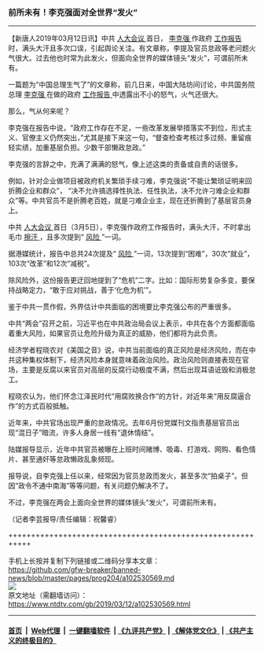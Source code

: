 ### 前所未有！李克强面对全世界“发火”
------------------------

<div class="post_content" itemprop="articleBody">
 <p>
  【新唐人2019年03月12日讯】中共
  <a href="https://www.ntdtv.com/gb/人大会议.htm">
   人大会议
  </a>
  首日，
  <a href="https://www.ntdtv.com/gb/李克强.htm">
   李克强
  </a>
  作政府
  <a href="https://www.ntdtv.com/gb/工作报告.htm">
   工作报告
  </a>
  时，满头大汗且多次口误，引起舆论关注。有文章称，李提及官员怠政等老问题火气很大。过去他也时常为此发火，但面向全世界的媒体镜头“发火”，可谓前所未有。
 </p>
 <p>
  一篇题为“中国总理生气了”的文章称，前几日来，中国大陆坊间讨论，中共国务院总理
  <a href="https://www.ntdtv.com/gb/李克强.htm">
   李克强
  </a>
  在做的政府
  <a href="https://www.ntdtv.com/gb/工作报告.htm">
   工作报告
  </a>
  中透露出不小的怒气，火气还很大。
 </p>
 <p>
  那么，气从何来呢？
 </p>
 <p>
  李克强在报告中说，“政府工作存在不足，一些改革发展举措落实不到位，形式主义、官僚主义仍然突出，”尤其是接下来这一句，“督查检查考核过多过频、重留痕轻实绩，加重基层负担。少数干部懒政怠政。”
 </p>
 <p>
  李克强的言辞之中，充满了满满的怒气，像上述这类的责备或自责的话很多。
 </p>
 <p>
  例如，针对企业做项目被政府机关繁琐手续刁难，李克强说“不能让繁琐证明来回折腾企业和群众”， “决不允许搞选择性执法、任性执法，决不允许刁难企业和群众”等。中共官员不是折腾老百姓，就是刁难企业主，现在还折腾到了基层官员身上。
 </p>
 <p>
  中共
  <a href="https://www.ntdtv.com/gb/人大会议.htm">
   人大会议
  </a>
  首日（3月5日），李克强作政府工作报告时，满头大汗，不时拿出毛巾
  <a href="https://www.ntdtv.com/gb/擦汗.htm">
   擦汗
  </a>
  ，且多次提到“
  <a href="https://www.ntdtv.com/gb/风险.htm">
   风险
  </a>
  ”一词。
 </p>
 <p>
  据港媒统计，报告中总共24次提及“
  <a href="https://www.ntdtv.com/gb/风险.htm">
   风险
  </a>
  ”一词，13次提到“困难”，30次“就业”，103次“改革”和12次“减税”。
 </p>
 <p>
  除风险外，这份报告更迂回地提到了“危机”二字。比如：国际形势复杂多变，要保持战略定力，“敢于应对挑战，善于‘化危为机’”。
 </p>
 <p>
  鉴于中共一贯作假，外界估计中共面临的困境要比李克强公布的严重很多。
 </p>
 <p>
  中共“两会”召开之前，习近平也在中共政治局会议上表示，中共在各个方面都面临着重大风险，如果官员让危险升级为真正的威胁，他们都将为此负责。
 </p>
 <p>
  经济学者程晓农对《美国之音》说，中共当前面临的真正风险是经济风险，而在中共这种集权体制下，经济风险本身就意味着政治风险。政治风险则直接表现在官场，主要是反腐以来官员对高层的反腐行动极度不满，然后出现耳语诋毁和消极怠工。
 </p>
 <p>
  程晓农认为，他们怀念江泽民时代“用腐败换合作”的方针，对近年来“用反腐逼合作”的方式百般抵触。
 </p>
 <p>
  近年来，中共官场出现严重的怠政情况。去年6月份党媒刊文指责基层官员出现“混日子”暗流，许多人身居一线有“退休情结”。
 </p>
 <p>
  陆媒报导显示，近年中共官员被曝在上班时间赌博、吸毒、打游戏、网购、看色情片、甚至通奸等怠政懒政乱象频现。
 </p>
 <p>
  报导说，自李克强上任以来，经常因为官员怠政而发火，甚至多次“拍桌子”。但因“政令不通中南海”等等问题，有关问题仍解决不了。
 </p>
 <p>
  不过，李克强在两会上面向全世界的媒体镜头“发火”，可谓前所未有。
 </p>
 <p>
  （记者李芸报导/责任编辑：祝馨睿）
 </p>
 <div class="single_ad">
 </div>
</div>

+++++++++++++++++++++++++++++++++++++++++++++++++++++++++++<br/><br/>
手机上长按并复制下列链接或二维码分享本文章：<br/>
https://github.com/gfw-breaker/banned-news/blob/master/pages/prog204/a102530569.md <br/>
<a href='https://github.com/gfw-breaker/banned-news/blob/master/pages/prog204/a102530569.md'><img src='https://github.com/gfw-breaker/banned-news/blob/master/pages/prog204/a102530569.md.png'/></a> <br/>
原文地址（需翻墙访问）：https://www.ntdtv.com/gb/2019/03/12/a102530569.html


------------------------
#### [首页](https://github.com/gfw-breaker/banned-news/blob/master/README.md) &nbsp;|&nbsp; [Web代理](https://github.com/labour-camp/helloworld) &nbsp;|&nbsp; [一键翻墙软件](https://github.com/gfw-breaker/nogfw/blob/master/README.md) &nbsp;| [《九评共产党》](https://github.com/gfw-breaker/9ping.md/blob/master/README.md#九评之一评共产党是什么) | [《解体党文化》](https://github.com/gfw-breaker/jtdwh.md/blob/master/README.md) | [《共产主义的终极目的》](https://github.com/gfw-breaker/gczydzjmd.md/blob/master/README.md)

